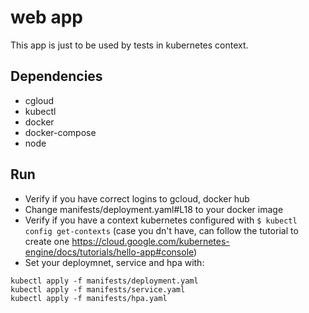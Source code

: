 # web app

This app is just to be used by tests in kubernetes context.

## Dependencies
- cgloud
- kubectl
- docker
- docker-compose
- node

## Run
- Verify if you have correct logins to gcloud, docker hub
- Change manifests/deployment.yaml#L18 to your docker image
- Verify if you have a context kubernetes configured with `$ kubectl config get-contexts` (case you dn't have, can follow the tutorial to create one https://cloud.google.com/kubernetes-engine/docs/tutorials/hello-app#console)
- Set your deploymnet, service and hpa with:
```
kubectl apply -f manifests/deployment.yaml
kubectl apply -f manifests/service.yaml
kubectl apply -f manifests/hpa.yaml
```

